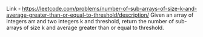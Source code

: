 Link - https://leetcode.com/problems/number-of-sub-arrays-of-size-k-and-average-greater-than-or-equal-to-threshold/description/
Given an array of integers arr and two integers k and threshold, return the number of sub-arrays of size k and average greater than or equal to threshold.
